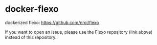 # docker-flexo
dockerized flexo: https://github.com/nroi/flexo

If you want to open an issue, please use the Flexo repository (link above) instead of this repository.
